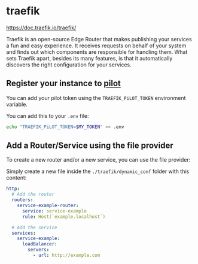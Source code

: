 # traefik

https://doc.traefik.io/traefik/

Traefik is an open-source Edge Router that makes publishing your services a fun
and easy experience. It receives requests on behalf of your system and finds
out which components are responsible for handling them. What sets Traefik
apart, besides its many features, is that it automatically discovers the right
configuration for your services.

## Register your instance to [pilot](https://pilot.traefik.io)
You can add your pilot token using the `TRAEFIK_PiLOT_TOKEN` environment
variable.

You can add this to your `.env` file:
```bash
echo "TRAEFIK_PiLOT_TOKEN=$MY_TOKEN" >> .env
```

## Add a Router/Service using the file provider
To create a new router and/or a new service, you can use the file provider:

Simply create a new file inside the `./traefik/dynamic_conf` folder with this
content:
```yml
http:
  # Add the router
  routers:
    service-example-router:
      service: service-example
      rule: Host(`example.localhost`)

  # Add the service
  services:
    service-example:
      loadBalancer:
        servers:
          - url: http://example.com
```

